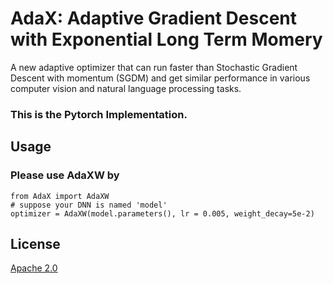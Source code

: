 # AdaX: Adaptive Gradient Descent with Exponential Long Term Momery

A new adaptive optimizer that can run faster than Stochastic Gradient Descent with momentum (SGDM) and get similar performance in various computer vision and natural language processing tasks.

### This is the Pytorch Implementation.

## Usage 
### Please use AdaXW by

```python3
from AdaX import AdaXW
# suppose your DNN is named 'model'
optimizer = AdaXW(model.parameters(), lr = 0.005, weight_decay=5e-2)
```


## License
[Apache 2.0](./LICENSE)
